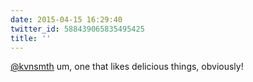 ```yaml
---
date: 2015-04-15 16:29:40
twitter_id: 588439065835495425
title: ''
---
```


<!-- Tweet at https://twitter.com/statuses/588436091692171264 is either deleted or protected. -->

[@kvnsmth](https://twitter.com/kvnsmth) um, one that likes delicious things, obviously!

